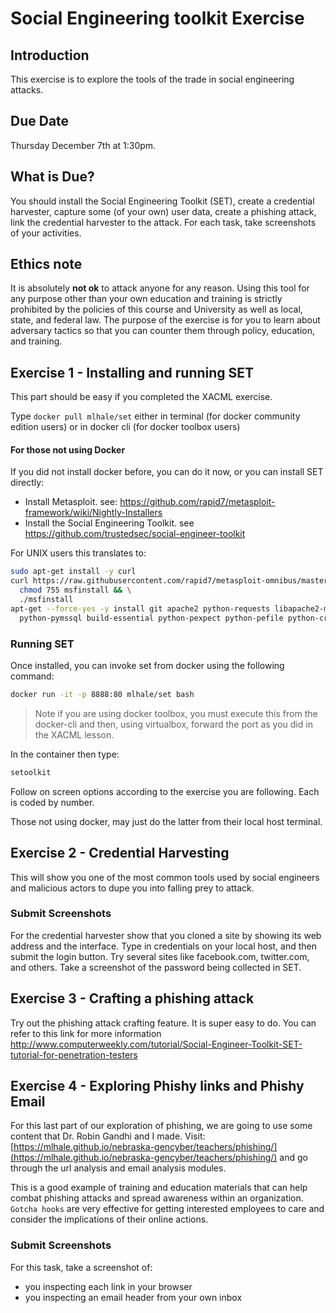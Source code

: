 # Social Engineering toolkit Exercise

## Introduction
This exercise is to explore the tools of the trade in social engineering attacks.

## Due Date
Thursday December 7th at 1:30pm.

## What is Due?
You should install the Social Engineering Toolkit (SET), create a credential harvester, capture some (of your own) user data, create a phishing attack, link the credential harvester to the attack. For each task, take screenshots of your activities.
## Ethics note
It is absolutely **not ok** to attack anyone for any reason. Using this tool for any purpose other than your own education and training is strictly prohibited by the policies of this course and University as well as local, state, and federal law. The purpose of the exercise is for you to learn about adversary tactics so that you can counter them through policy, education, and training.

## Exercise 1 - Installing and running SET
This part should be easy if you completed the XACML exercise.

Type
```docker pull mlhale/set```
either in terminal (for docker community edition users) or in docker cli (for docker toolbox users)

#### For those not using Docker
If you did not install docker before, you can do it now, or you can install SET directly:
- Install Metasploit. see: https://github.com/rapid7/metasploit-framework/wiki/Nightly-Installers
- Install the Social Engineering Toolkit. see https://github.com/trustedsec/social-engineer-toolkit

For UNIX users this translates to:
```bash
sudo apt-get install -y curl
curl https://raw.githubusercontent.com/rapid7/metasploit-omnibus/master/config/templates/metasploit-framework-wrappers/msfupdate.erb > msfinstall && \
  chmod 755 msfinstall && \
  ./msfinstall
apt-get --force-yes -y install git apache2 python-requests libapache2-mod-php \
  python-pymssql build-essential python-pexpect python-pefile python-crypto python-openssl
```
### Running SET
Once installed, you can invoke set from docker using the following command:
```bash
docker run -it -p 8888:80 mlhale/set bash
```
> Note if you are using docker toolbox, you must execute this from the docker-cli and then, using virtualbox, forward the port as you did in the XACML lesson.

In the container then type:
```bash
setoolkit
```
Follow on screen options according to the exercise you are following. Each is coded by number.

Those not using docker, may just do the latter from their local host terminal.

## Exercise 2 - Credential Harvesting
This will show you one of the most common tools used by social engineers and malicious actors to dupe you into falling prey to attack.

### Submit Screenshots
For the credential harvester show that you cloned a site by showing its web address and the interface. Type in credentials on your local host, and then submit the login button. Try several sites like facebook.com, twitter.com, and others. Take a screenshot of the password being collected in SET.

## Exercise 3 - Crafting a phishing attack
Try out the phishing attack crafting feature. It is super easy to do. You can refer to this link for more information
http://www.computerweekly.com/tutorial/Social-Engineer-Toolkit-SET-tutorial-for-penetration-testers

## Exercise 4 - Exploring Phishy links and Phishy Email
For this last part of our exploration of phishing, we are going to use some content that Dr. Robin Gandhi and I made. Visit: [https://mlhale.github.io/nebraska-gencyber/teachers/phishing/](https://mlhale.github.io/nebraska-gencyber/teachers/phishing/) and go through the url analysis and email analysis modules.

This is a good example of training and education materials that can help combat phishing attacks and spread awareness within an organization. `Gotcha hooks` are very effective for getting interested employees to care and consider the implications of their online actions.

### Submit Screenshots
For this task, take a screenshot of:
 - you inspecting each link in your browser
 - you inspecting an email header from your own inbox

